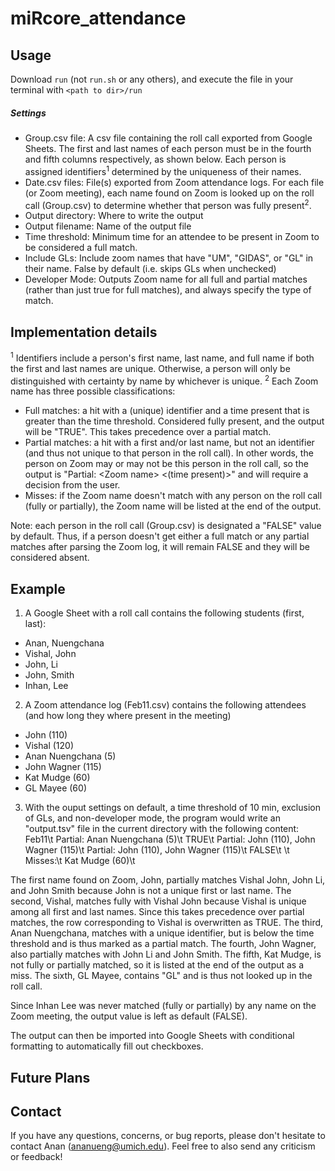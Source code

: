 # miRcore_attendance

## Usage
Download `run` (not `run.sh` or any others), and execute the file in your terminal with `<path to dir>/run`

##### Settings
* Group.csv file: A csv file containing the roll call exported from Google Sheets. The first and last names of each person must be in the fourth and fifth columns respectively, as shown below. Each person is assigned identifiers<sup>1</sup> determined by the uniqueness of their names.
* Date.csv files: File(s) exported from Zoom attendance logs. For each file (or Zoom meeting), each name found on Zoom is looked up on the roll call (Group.csv) to determine whether that person was fully present<sup>2</sup>.
* Output directory: Where to write the output
* Output filename: Name of the output file
* Time threshold: Minimum time for an attendee to be present in Zoom to be considered a full match. 
* Include GLs: Include zoom names that have "UM", "GIDAS", or "GL" in their name. False by default (i.e. skips GLs when unchecked)
* Developer Mode: Outputs Zoom name for all full and partial matches (rather than just true for full matches), and always specify the type of match.

## Implementation details
<sup>1</sup> Identifiers include a person's first name, last name, and full name if both the first and last names are unique. Otherwise, a person will only be distinguished with certainty by name by whichever is unique.
<sup>2</sup> Each Zoom name has three possible classifications:
* Full matches: a hit with a (unique) identifier and a time present that is greater than the time threshold. Considered fully present, and the output will be "TRUE". This takes precedence over a partial match.
* Partial matches: a hit with a first and/or last name, but not an identifier (and thus not unique to that person in the roll call). In other words, the person on Zoom may or may not be this person in the roll call, so the output is "Partial: \<Zoom name\> <(time present)>" and will require a decision from the user.
* Misses: if the Zoom name doesn't match with any person on the roll call (fully or partially), the Zoom name will be listed at the end of the output.

Note: each person in the roll call (Group.csv) is designated a "FALSE" value by default. Thus, if a person doesn't get either a full match or any partial matches after parsing the Zoom log, it will remain FALSE and they will be considered absent.

## Example
1. A Google Sheet with a roll call contains the following students (first, last):
* Anan, Nuengchana
* Vishal, John
* John, Li
* John, Smith
* Inhan, Lee
2. A Zoom attendance log (Feb11.csv) contains the following attendees (and how long they where present in the meeting)
* John (110)
* Vishal (120)
* Anan Nuengchana (5)
* John Wagner (115)
* Kat Mudge (60)
* GL Mayee (60)
3. With the ouput settings on default, a time threshold of 10 min, exclusion of GLs, and non-developer mode, the program would write an "output.tsv" file in the current directory with the following content:
Feb11\t
Partial: Anan Nuengchana (5)\t
TRUE\t
Partial: John (110), John Wagner (115)\t
Partial: John (110), John Wagner (115)\t
FALSE\t
\t
Misses:\t
Kat Mudge (60)\t


The first name found on Zoom, John, partially matches Vishal John, John Li, and John Smith because John is not a unique first or last name.
The second, Vishal, matches fully with Vishal John because Vishal is unique among all first and last names. Since this takes precedence over partial matches, the row corresponding to Vishal is overwritten as TRUE.
The third, Anan Nuengchana, matches with a unique identifier, but is below the time threshold and is thus marked as a partial match.
The fourth, John Wagner, also partially matches with John Li and John Smith.
The fifth, Kat Mudge, is not fully or partially matched, so it is listed at the end of the output as a miss.
The sixth, GL Mayee, contains "GL" and is thus not looked up in the roll call.

Since Inhan Lee was never matched (fully or partially) by any name on the Zoom meeting, the output value is left as default (FALSE).

The output can then be imported into Google Sheets with conditional formatting to automatically fill out checkboxes.




## Future Plans


## Contact
If you have any questions, concerns, or bug reports, please don't hesitate to contact Anan (ananueng@umich.edu). Feel free to also send any criticism or feedback!
